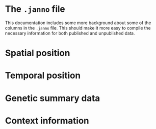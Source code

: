 # The `.janno` file 

This documentation includes some more background about some of the columns in the `.janno` file. This should make it more easy to compile the necessary information for both published and unpublished data.

# Spatial position

# Temporal position

# Genetic summary data

# Context information

